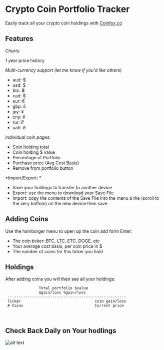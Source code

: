 # Crypto Coin Portfolio Tracker

Easily track all your crypto coin holdings with [Coinfox.co](http://coinfox.co)

## Features

*Charts:* 

1 year price history


*Multi-currency support (let me know if you'd like others)*

   * aud: $
   * usd: $
   * btc: ฿
   * cad: $
   * eur: €
   * gbp: £
   * jpy: ¥
   * cny: ¥
   * rur: ₽
   * uah: ₴


*Individual coin pages:*

* Coin holding total
* Coin holding $ value
* Percentage of Portfolio
* Purchase price (Avg Cost Basis)
* Remove from portfolio button


*Import/Export: *

* Save your holdings to transfer to another device 
* Export: use the menu to download your Save File
* Import: copy the contents of the Save File into the menu a the (scroll to the very bottom) on the new device then save

## Adding Coins

Use the hamburger menu to open up the coin add form
Enter:
 - The coin ticker: BTC, LTC, ETC, DOGE, etc  
 - Your average cost basis, per coin price in $
 - The number of coins for this ticker you hold

## Holdings 

After adding coins you will then see all your holdings:

```
               Total portfolio $value
               $gain/loss %gain/loss
 -----------------------------------------------------              
 Ticker                                 coin gain/loss 
 # Coins                                Current price
``` 
 
               
               
## Check Back Daily on Your hodlings

![alt text](http://i.imgur.com/3QULYvh.png "CoinFox")
